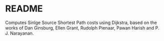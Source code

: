 # README #

Computes Sinlge Source Shortest Path costs using Dijkstra, based on the works
of Dan Ginsburg, Ellen Grant, Rudolph Pienaar, Pawan Harish and P. J. 
Narayanan.
